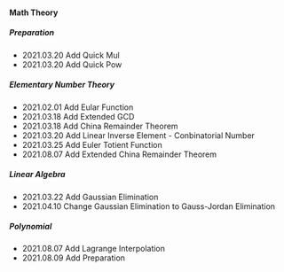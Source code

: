 #### Math Theory

##### Preparation

- 2021.03.20 Add Quick Mul
- 2021.03.20 Add Quick Pow

##### Elementary Number Theory

- 2021.02.01 Add Eular Function
- 2021.03.18 Add Extended GCD
- 2021.03.18 Add China Remainder Theorem
- 2021.03.20 Add Linear Inverse Element - Conbinatorial Number
- 2021.03.25 Add Euler Totient Function
- 2021.08.07 Add Extended China Remainder Theorem

##### Linear Algebra

- 2021.03.22 Add Gaussian Elimination
- 2021.04.10 Change Gaussian Elimination to Gauss-Jordan Elimination

##### Polynomial

- 2021.08.07 Add Lagrange Interpolation
- 2021.08.09 Add Preparation